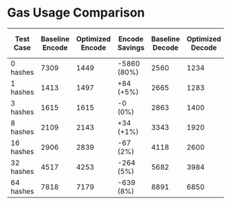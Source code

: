 # Gas Usage Comparison

| Test Case | Baseline Encode | Optimized Encode | Encode Savings | Baseline Decode | Optimized Decode | Decode Savings | Data Size (bytes) | Size Reduction |
| --------- | --------------- | ---------------- | -------------- | --------------- | ---------------- | -------------- | ----------------- | -------------- |
| 0 hashes  | 7309            | 1449             | -5860 (80%)    | 2560            | 1234             | -1326 (51%)    | 158               | 386 bytes      |
| 1 hashes  | 1413            | 1497             | +84 (+5%)      | 2665            | 1283             | -1382 (51%)    | 190               | 386 bytes      |
| 3 hashes  | 1615            | 1615             | -0 (0%)        | 2863            | 1400             | -1463 (51%)    | 254               | 386 bytes      |
| 8 hashes  | 2109            | 2143             | +34 (+1%)      | 3343            | 1920             | -1423 (42%)    | 414               | 386 bytes      |
| 16 hashes | 2906            | 2839             | -67 (2%)       | 4118            | 2600             | -1518 (36%)    | 670               | 386 bytes      |
| 32 hashes | 4517            | 4253             | -264 (5%)      | 5682            | 3984             | -1698 (29%)    | 1182              | 386 bytes      |
| 64 hashes | 7818            | 7179             | -639 (8%)      | 8891            | 6850             | -2041 (22%)    | 2206              | 386 bytes      |
